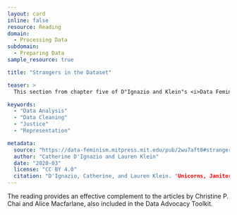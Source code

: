 ```yaml
---
layout: card
inline: false
resource: Reading
domain:
  - Processing Data
subdomain:
  - Preparing Data
sample_resource: true

title: "Strangers in the Dataset"

teaser: >
  This section from chapter five of D"Ignazio and Klein"s <i>Data Feminism</i> takes a critical look at the metaphor of "cleaning" data, assesses the implications of thinking about data in this way, and challenges readers to think more deeply about the assumptions that guide data the data gathering and preparation process. 

keywords:
  - "Data Analysis"
  - "Data Cleaning"
  - "Justice"
  - "Representation"

metadata:
  source: "https://data-feminism.mitpress.mit.edu/pub/2wu7aft8#strangers-in-the-dataset"
  author: "Catherine D'Ignazio and Lauren Klein"
  date: "2020-03"
  license: "CC BY 4.0"
  citation: "D'Ignazio, Catherine, and Lauren Klein. "Unicorns, Janitors, Ninjas, Wizards, and Rock Stars." Data Feminism, MIT Press, 16 Mar. 2020, data-feminism.mitpress.mit.edu/pub/2wu7aft8#strangers-in-the-dataset. Accessed 31 July 2024."
---
```

The reading provides an effective complement to the articles by Christine P. Chai and Alice Macfarlane, also included in the Data Advocacy Toolkit.
